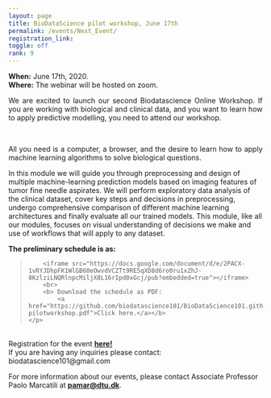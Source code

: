 ```yaml
---
layout: page
title: BioDataScience pilot workshop, June 17th
permalink: /events/Next_Event/
registration_link: 
toggle: off
rank: 9
---
```


<b>When:</b> June 17th, 2020.
<br>
<b>Where:</b> The webinar will be hosted on zoom. 
<br>
<p style="text-align:justify">We are excited to launch our second Biodatascience Online Workshop. If you are working with biological and clinical data, and you want to learn how to apply predictive modelling, you need to attend our workshop. </p>
 <br>
 <p style="text-align:justify">All you need is a computer, a browser, and the desire to learn how to apply machine learning algorithms to solve biological questions.</p>


In this module we will guide you through preprocessing and design of multiple machine-learning prediction models based on imaging features of tumor fine needle aspirates. We will perform exploratory data analysis of the clinical dataset, cover key steps and decisions in preprocessing, undergo comprehensive comparison of different machine learning architectures and finally evaluate all our trained models. This module, like all our modules, focuses on visual understanding of decisions we make and use of workflows that will apply to any dataset.



<b> The preliminary schedule is as: </b>


<blockquote>
    <p>
     
        <iframe src="https://docs.google.com/document/d/e/2PACX-1vRYJDhpFK1WlGB60eOwvdVCZTt9RE5qXD8d6ro0ru1xZhJ-8KzlziLNQRlnpcMiljX8L16rIpd0xGcj/pub?embedded=true"></iframe>
        <br>
        <b> Download the schedule as PDF: 
            <a                                   href="https://github.com/biodatascience101/BioDataScience101.github.io/raw/master/images/BioDataScience101-pilotworkshop.pdf">Click here.</a></b> 
    </p>
</blockquote>


<br>
Registration for the event <b> <a href="https://forms.gle/zNsQGDRHEZT32AP56">here! </a></b>
<br>
If you are having any inquiries please contact: biodatascience101@gmail.com



For more information about our events, please contact Associate Professor Paolo Marcatili at **pamar@dtu.dk**.



